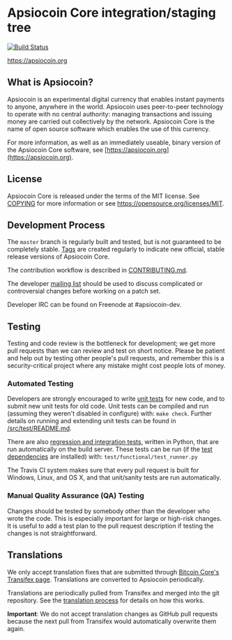 Apsiocoin Core integration/staging tree
=====================================

[![Build Status](https://travis-ci.org/apsiocoin-project/apsiocoin.svg?branch=master)](https://travis-ci.org/apsiocoin-project/apsiocoin)

https://apsiocoin.org

What is Apsiocoin?
----------------

Apsiocoin is an experimental digital currency that enables instant payments to
anyone, anywhere in the world. Apsiocoin uses peer-to-peer technology to operate
with no central authority: managing transactions and issuing money are carried
out collectively by the network. Apsiocoin Core is the name of open source
software which enables the use of this currency.

For more information, as well as an immediately useable, binary version of
the Apsiocoin Core software, see [https://apsiocoin.org](https://apsiocoin.org).

License
-------

Apsiocoin Core is released under the terms of the MIT license. See [COPYING](COPYING) for more
information or see https://opensource.org/licenses/MIT.

Development Process
-------------------

The `master` branch is regularly built and tested, but is not guaranteed to be
completely stable. [Tags](https://github.com/apsiocoin-project/apsiocoin/tags) are created
regularly to indicate new official, stable release versions of Apsiocoin Core.

The contribution workflow is described in [CONTRIBUTING.md](CONTRIBUTING.md).

The developer [mailing list](https://groups.google.com/forum/#!forum/apsiocoin-dev)
should be used to discuss complicated or controversial changes before working
on a patch set.

Developer IRC can be found on Freenode at #apsiocoin-dev.

Testing
-------

Testing and code review is the bottleneck for development; we get more pull
requests than we can review and test on short notice. Please be patient and help out by testing
other people's pull requests, and remember this is a security-critical project where any mistake might cost people
lots of money.

### Automated Testing

Developers are strongly encouraged to write [unit tests](src/test/README.md) for new code, and to
submit new unit tests for old code. Unit tests can be compiled and run
(assuming they weren't disabled in configure) with: `make check`. Further details on running
and extending unit tests can be found in [/src/test/README.md](/src/test/README.md).

There are also [regression and integration tests](/test), written
in Python, that are run automatically on the build server.
These tests can be run (if the [test dependencies](/test) are installed) with: `test/functional/test_runner.py`

The Travis CI system makes sure that every pull request is built for Windows, Linux, and OS X, and that unit/sanity tests are run automatically.

### Manual Quality Assurance (QA) Testing

Changes should be tested by somebody other than the developer who wrote the
code. This is especially important for large or high-risk changes. It is useful
to add a test plan to the pull request description if testing the changes is
not straightforward.

Translations
------------

We only accept translation fixes that are submitted through [Bitcoin Core's Transifex page](https://www.transifex.com/projects/p/bitcoin/).
Translations are converted to Apsiocoin periodically.

Translations are periodically pulled from Transifex and merged into the git repository. See the
[translation process](doc/translation_process.md) for details on how this works.

**Important**: We do not accept translation changes as GitHub pull requests because the next
pull from Transifex would automatically overwrite them again.
